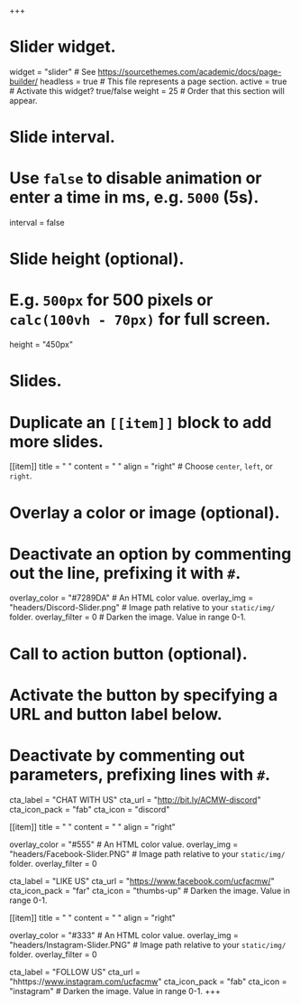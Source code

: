 +++
# Slider widget.
widget = "slider"  # See https://sourcethemes.com/academic/docs/page-builder/
headless = true  # This file represents a page section.
active = true  # Activate this widget? true/false
weight = 25  # Order that this section will appear.

# Slide interval.
# Use `false` to disable animation or enter a time in ms, e.g. `5000` (5s).
interval = false

# Slide height (optional).
# E.g. `500px` for 500 pixels or `calc(100vh - 70px)` for full screen.
height = "450px"

# Slides.
# Duplicate an `[[item]]` block to add more slides.
[[item]]
  title = " "
  content = " "
  align = "right"  # Choose `center`, `left`, or `right`.

  # Overlay a color or image (optional).
  #   Deactivate an option by commenting out the line, prefixing it with `#`.
  overlay_color = "#7289DA"  # An HTML color value.
  overlay_img = "headers/Discord-Slider.png"  # Image path relative to your `static/img/` folder.
  overlay_filter = 0  # Darken the image. Value in range 0-1.

  # Call to action button (optional).
  #   Activate the button by specifying a URL and button label below.
  #   Deactivate by commenting out parameters, prefixing lines with `#`.
  cta_label = "CHAT WITH US"
  cta_url = "http://bit.ly/ACMW-discord"
  cta_icon_pack = "fab"
  cta_icon = "discord"

[[item]]
  title = "  "
  content = "  "
  align = "right"

  overlay_color = "#555"  # An HTML color value.
  overlay_img = "headers/Facebook-Slider.PNG"  # Image path relative to your `static/img/` folder.
  overlay_filter = 0 
  
  cta_label = "LIKE US"
  cta_url = "https://www.facebook.com/ucfacmw/"
  cta_icon_pack = "far"
  cta_icon = "thumbs-up" # Darken the image. Value in range 0-1.

[[item]]
  title = " "
  content = " "
  align = "right"

  overlay_color = "#333"  # An HTML color value.
  overlay_img = "headers/Instagram-Slider.PNG"  # Image path relative to your `static/img/` folder.
  overlay_filter = 0
  
  cta_label = "FOLLOW US"
  cta_url = "hhttps://www.instagram.com/ucfacmw"
  cta_icon_pack = "fab"
  cta_icon = "instagram"  # Darken the image. Value in range 0-1.
+++
